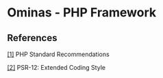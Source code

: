 # Ominas - PHP Framework


## References

[[1]](https://www.php-fig.org/psr/) PHP Standard Recommendations

[[2]](https://www.php-fig.org/psr/) PSR-12: Extended Coding Style

